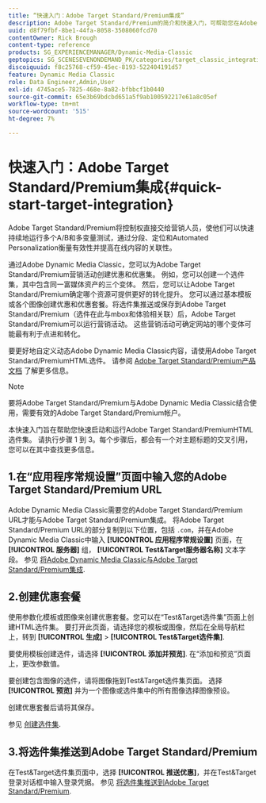 ```yaml
---
title: “快速入门：Adobe Target Standard/Premium集成”
description: Adobe Target Standard/Premium的简介和快速入门，可帮助您在Adobe Dynamic Media Classic中通过Adobe Target Standard/Premium集成技术快速启动和运行。
uuid: d8f79fbf-8be1-44fa-8058-3508060fcd70
contentOwner: Rick Brough
content-type: reference
products: SG_EXPERIENCEMANAGER/Dynamic-Media-Classic
geptopics: SG_SCENESEVENONDEMAND_PK/categories/target_classic_integration
discoiquuid: f8c25768-cf59-45ec-8193-522404191d57
feature: Dynamic Media Classic
role: Data Engineer,Admin,User
exl-id: 4745ace5-7825-468e-8a82-bfbbcf1b0440
source-git-commit: 65e3b69bdcbd651a5f9ab100592217e61a8c05ef
workflow-type: tm+mt
source-wordcount: '515'
ht-degree: 7%

---
```


# 快速入门：Adobe Target Standard/Premium集成{#quick-start-target-integration}

Adobe Target Standard/Premium将控制权直接交给营销人员，使他们可以快速持续地运行多个A/B和多变量测试，通过分段、定位和Automated Personalization衡量有效性并提高在线内容的关联性。

通过Adobe Dynamic Media Classic，您可以为Adobe Target Standard/Premium营销活动创建优惠和优惠集。 例如，您可以创建一个选件集，其中包含同一富媒体资产的三个变体。 然后，您可以让Adobe Target Standard/Premium确定哪个资源可提供更好的转化提升。 您可以通过基本模板或各个图像创建优惠和优惠套餐。将选件集推送或保存到Adobe Target Standard/Premium（选件在此与mbox和体验相关联）后，Adobe Target Standard/Premium可以运行营销活动。 这些营销活动可确定网站的哪个变体可能最有利于点进和转化。

要更好地自定义动态Adobe Dynamic Media Classic内容，请使用Adobe Target Standard/PremiumHTML选件。 请参阅 [Adobe Target Standard/Premium产品文档](https://experienceleague.adobe.com/docs/target.html) 了解更多信息。

>[!NOTE]
>
>要将Adobe Target Standard/Premium与Adobe Dynamic Media Classic结合使用，需要有效的Adobe Target Standard/Premium帐户。

本快速入门旨在帮助您快速启动和运行Adobe Target Standard/PremiumHTML选件集。 请执行步骤 1 到 3。每个步骤后，都会有一个对主题标题的交叉引用，您可以在其中查找更多信息。

## 1.在“应用程序常规设置”页面中输入您的Adobe Target Standard/Premium URL

Adobe Dynamic Media Classic需要您的Adobe Target Standard/Premium URL才能与Adobe Target Standard/Premium集成。 将Adobe Target Standard/Premium URL的部分复制到以下位置，包括 `.com`，并在Adobe Dynamic Media Classic中输入 **[!UICONTROL 应用程序常规设置]** 页面，在 **[!UICONTROL 服务器]** 组， **[!UICONTROL Test&amp;Target服务器名称]** 文本字段。 参见 [将Adobe Dynamic Media Classic与Adobe Target Standard/Premium集成](integrating-dmc-with-target.md#integrating-dmc-with-target).

## 2.创建优惠套餐

使用参数化模板或图像来创建优惠套餐。您可以在“Test&amp;Target选件集”页面上创建HTML选件集。 要打开此页面，请选择您的模板或图像，然后在全局导航栏上，转到 **[!UICONTROL 生成]** > **[!UICONTROL Test&amp;Target选件集]**.

要使用模板创建选件，请选择 **[!UICONTROL 添加并预览]**. 在“添加和预览”页面上，更改参数值。

要创建包含图像的选件，请将图像拖到Test&amp;Target选件集页面。 选择 **[!UICONTROL 预览]** 并为一个图像或选件集中的所有图像选择图像预设。

创建优惠套餐后请将其保存。

参见 [创建选件集](creating-offer-set.md#creating_an_offer_set).

## 3.将选件集推送到Adobe Target Standard/Premium

在Test&amp;Target选件集页面中，选择 **[!UICONTROL 推送优惠]**，并在Test&amp;Target登录对话框中输入登录凭据。 参见 [将选件集推送到Adobe Target Standard/Premium](pushing-offer-sets-target.md#pushing_offer_sets_to_target).

